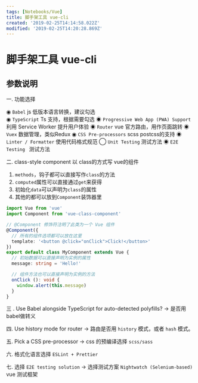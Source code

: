```yaml
---
tags: [Notebooks/Vue]
title: 脚手架工具 vue-cli
created: '2019-02-25T14:14:58.022Z'
modified: '2019-02-25T14:20:28.869Z'
---
```


# 脚手架工具 vue-cli

## 参数说明

一. 功能选择

 ◉ `Babel`  js 低版本语言转换，建议勾选  
 ◉ `TypeScript` Ts 支持，根据需要勾选
 ◉ `Progressive Web App (PWA) Support` 利用 Service Worker 提升用户体验
 ◉ `Router` vue 官方路由，用作页面跳转
 ◉ `Vuex` 数据管理，类似Redux
 ◉ `CSS Pre-processors` scss postcss的支持
 ◉ `Linter / Formatter` 使用代码格式规范
 ◯ `Unit Testing` 测试方法
 ◉ `E2E Testing ` 测试方法
 
 二.  class-style component 以 class的方式写 vue的组件
 
 1. `methods`，钩子都可以直接写作`class`的方法
 2. `computed`属性可以直接通过`get`来获得
 3. 初始化`data`可以声明为`class`的属性
 4. 其他的都可以放到`Component`装饰器里
 
```ts
import Vue from 'vue'
import Component from 'vue-class-component'

// @Component 修饰符注明了此类为一个 Vue 组件
@Component({
  // 所有的组件选项都可以放在这里
  template: '<button @click="onClick">Click!</button>'
})
export default class MyComponent extends Vue {
  // 初始数据可以直接声明为实例的属性
  message: string = 'Hello!'

  // 组件方法也可以直接声明为实例的方法
  onClick (): void {
    window.alert(this.message)
  }
}
```

三 . Use Babel alongside TypeScript for auto-detected polyfills? -> 是否用babel做转义

四. Use history mode for router -> 路由是否用 `history` 模式，或者 `hash` 模式。

五. Pick a CSS pre-processor  ->  css 的预编译选择 `scss/sass`

六. 格式化语言选择 `ESLint + Prettier`
 
七. 选择 `E2E testing solution` -> 选择测试方案 `Nightwatch (Selenium-based)` vue 测试框架
